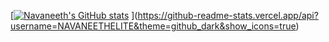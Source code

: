 [[![Navaneeth's GitHub stats](https://github-readme-stats.vercel.app/api?username=NAVANEETHELITE)](https://github.com/anuraghazra/github-readme-stats)
](https://github-readme-stats.vercel.app/api?username=NAVANEETHELITE&theme=github_dark&show_icons=true)
